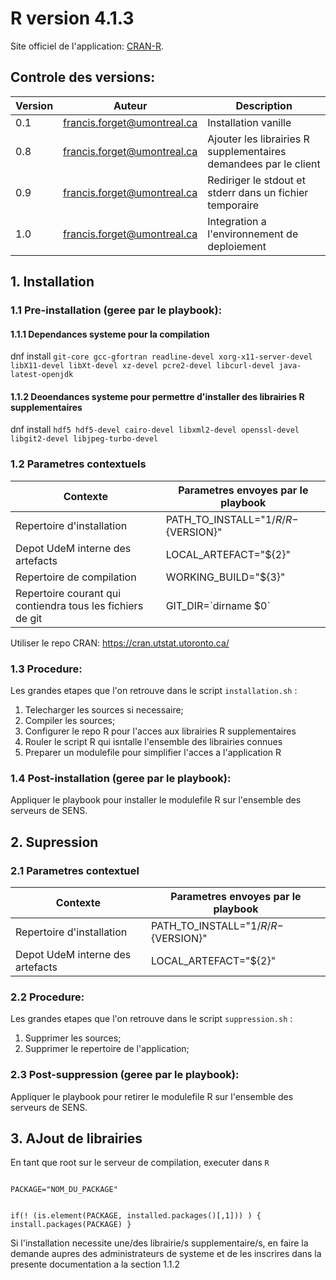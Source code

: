 
# R version 4.1.3

Site officiel de l'application: [CRAN-R](https://cran.r-project.org/).

## Controle des **versions**:

| Version  | Auteur  | Description  |
|---|---|---|
| 0.1  | francis.forget@umontreal.ca  | Installation vanille  |
| 0.8  | francis.forget@umontreal.ca  | Ajouter les librairies R supplementaires demandees par le client  |
| 0.9  | francis.forget@umontreal.ca  | Rediriger le stdout et stderr dans un fichier temporaire  |
| 1.0  | francis.forget@umontreal.ca  | Integration a l'environnement de deploiement  |


## 1. Installation

### 1.1 Pre-installation (geree par le playbook):

#### 1.1.1 Dependances systeme pour la compilation
dnf install `git-core gcc-gfortran readline-devel xorg-x11-server-devel libX11-devel libXt-devel xz-devel pcre2-devel libcurl-devel java-latest-openjdk`

#### 1.1.2 Deoendances systeme pour permettre d'installer des librairies R supplementaires
dnf install `hdf5 hdf5-devel cairo-devel libxml2-devel openssl-devel libgit2-devel libjpeg-turbo-devel`

### 1.2 Parametres contextuels

| Contexte  | Parametres envoyes par le playbook  |
|---|---|
| Repertoire d'installation         | PATH_TO_INSTALL="${1}/R/R-${VERSION}"
| Depot UdeM interne des artefacts  | LOCAL_ARTEFACT="${2}"
| Repertoire de compilation         | WORKING_BUILD="${3}" 
| Repertoire courant qui contiendra tous les fichiers de git  |  GIT_DIR=\`dirname $0\`

Utiliser le repo CRAN: <https://cran.utstat.utoronto.ca/>

### 1.3 Procedure:

Les grandes etapes que l'on retrouve dans le script `installation.sh` :
1. Telecharger les sources si necessaire;
2. Compiler les sources;
3. Configurer le repo R pour l'acces aux librairies R supplementaires 
4. Rouler le script R qui isntalle l'ensemble des librairies connues 
5. Preparer un modulefile pour simplifier l'acces a l'application R

### 1.4 Post-installation (geree par le playbook):
Appliquer le playbook pour installer le modulefile R sur l'ensemble des serveurs de SENS.

## 2. Supression

### 2.1 Parametres contextuel

| Contexte  | Parametres envoyes par le playbook  |
|---|---|
| Repertoire d'installation         | PATH_TO_INSTALL="${1}/R/R-${VERSION}"
| Depot UdeM interne des artefacts  | LOCAL_ARTEFACT="${2}"

### 2.2 Procedure:

Les grandes etapes que l'on retrouve dans le script `suppression.sh` :
1. Supprimer les sources;
2. Supprimer le repertoire de l'application;

### 2.3 Post-suppression (geree par le playbook):
Appliquer le playbook pour retirer le modulefile R sur l'ensemble des serveurs de SENS.


## 3. AJout de librairies

En tant que root sur le serveur de compilation, executer dans `R`

<code> 
PACKAGE="NOM_DU_PACKAGE"

if(! (is.element(PACKAGE, installed.packages()[,1])) ) { install.packages(PACKAGE) }
</code>

Si l'installation necessite une/des librairie/s supplementaire/s, en faire la demande aupres des administrateurs de systeme et de les inscrires dans la presente documentation a la section 1.1.2